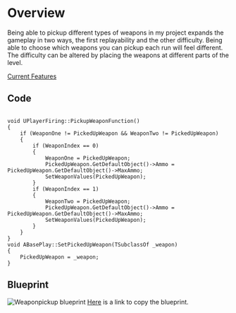# Overview
Being able to pickup different types of weapons in my project expands the gameplay in two ways, the first replayability and the other difficulty. Being able to choose which weapons you can pickup each run will feel different. The difficulty can be altered by placing the weapons at different parts of the level.

[Current Features](/docs/currentfeatures.md)

## Code
<pre><code>
void UPlayerFiring::PickupWeaponFunction()
{
	if (WeaponOne != PickedUpWeapon && WeaponTwo != PickedUpWeapon)
	{
		if (WeaponIndex == 0)
		{
			WeaponOne = PickedUpWeapon;
			PickedUpWeapon.GetDefaultObject()->Ammo = PickedUpWeapon.GetDefaultObject()->MaxAmmo;
			SetWeaponValues(PickedUpWeapon);
		}
		if (WeaponIndex == 1)
		{
			WeaponTwo = PickedUpWeapon;
			PickedUpWeapon.GetDefaultObject()->Ammo = PickedUpWeapon.GetDefaultObject()->MaxAmmo;
			SetWeaponValues(PickedUpWeapon);
		}
	}
}
void ABasePlay::SetPickedUpWeapon(TSubclassOf<AGunWeapon> _weapon)
{
	PickedUpWeapon = _weapon;
}
</code></pre>
## Blueprint
![Weaponpickup blueprint](https://user-images.githubusercontent.com/47003895/120934605-e3bcfc80-c6f6-11eb-9722-bc41ef9adf82.png)
[Here](https://blueprintue.com/blueprint/gbsotcvk/) is a link to copy the blueprint.
